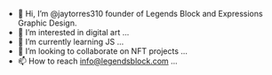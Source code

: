 - 👋 Hi, I’m @jaytorres310 founder of Legends Block and Expressions Graphic Design.
- 👀 I’m interested in digital art ...
- 🌱 I’m currently learning JS ...
- 💞️ I’m looking to collaborate on NFT projects ...
- 📫 How to reach info@legendsblock.com ...

<!---
jaytorres310/jaytorres310 is a ✨ special ✨ repository because its `README.md` (this file) appears on your GitHub profile.
You can click the Preview link to take a look at your changes.
--->
